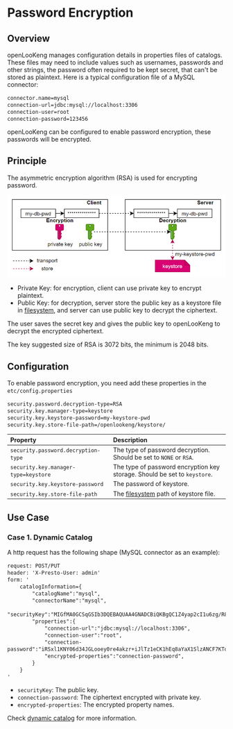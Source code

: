 
Password Encryption
===================

Overview
-------------------------
openLooKeng manages configuration details in properties files of catalogs. These files may need to include values such as usernames, passwords and other strings, the password often required to be kept secret, that can't be stored as plaintext.
Here is a typical configuration file of a MySQL connector:
```
connector.name=mysql
connection-url=jdbc:mysql://localhost:3306
connection-user=root
connection-password=123456
```
openLooKeng can be configured to enable password encryption, these passwords will be encrypted.

Principle
-------------------------
The asymmetric encryption algorithm (RSA) is used for encrypting password.

![principle](../images/password-encryption-principal.PNG)

* Private Key: for encryption, client can use private key to encrypt plaintext.
* Public Key: for decryption, server store the public key as a keystore file in [filesystem](../develop/filesystem.md), and server can use public key to decrypt the ciphertext.

The user saves the secret key and gives the public key to openLooKeng to decrypt the encrypted ciphertext.

The key suggested size of RSA is 3072 bits, the minimum is 2048 bits.

Configuration
-------------------------

To enable password encryption, you need add these properties in the `etc/config.properties`
```
security.password.decryption-type=RSA
security.key.manager-type=keystore
security.key.keystore-password=my-keystore-pwd
security.key.store-file-path=/openlookeng/keystore/
```

| Property                          | Description                                                  |
| :-------------------------------- | :----------------------------------------------------------- |
| `security.password.decryption-type` | The type of password decryption. Should be set to `NONE` or `RSA`. |
| `security.key.manager-type=keystore`       | The type of password encryption key storage. Should be set to `keystore`. |
| `security.key.keystore-password`          | The password of keystore.                                         |
| `security.key.store-file-path`          | The [filesystem](../develop/filesystem.md) path of keystore file.                                          |

Use Case
-------------------------
### Case 1. Dynamic Catalog
A http request has the following shape (MySQL connector as an example):
```
request: POST/PUT
header: 'X-Presto-User: admin'
form: '
    catalogInformation={
        "catalogName":"mysql",
        "connectorName":"mysql",
        "securityKey":"MIGfMA0GCSqGSIb3DQEBAQUAA4GNADCBiQKBgQC1Z4yap2cI1u6zg/R8vTcltOy8xxeOt/VG0xEArud+c5rI9h2kWy8Uo7hTFN/JapVDENT17fEzd+SqrlvcmD8ceDH07+OW2RRGcQjR0GKpKGSmubEHdH01xzpuQ1+m83B84Ir5eqcWx6QIwBPQsqqjeNpHhYdJLMpSrX1V+c7UUQIDAQAB",
        "properties":{
            "connection-url":"jdbc:mysql://localhost:3306",
            "connection-user":"root",
            "connection-password":"iRSxl1KNY06d34JGLooey0re4akzr+iJlTz1eCK1hEq8aYaX1SlzANCF7KTq6o2cF71OjINGvNjR0DXRed6gu3QYODw1Src0wiY0OvO9xfcffVt2rFvM/o238MJz1yhIcPn1BrrEgW5qVjzbbvzkS/fX+pTDqKNGAd3qefDLCuc=",
            "encrypted-properties":"connection-password",
        }
    }
'
```
* `securityKey`: The public key.
* `connection-password`: The ciphertext encrypted with private key.
* `encrypted-properties`: The encrypted property names.

Check [dynamic catalog](../admin/dynamic-catalog.md) for more information.